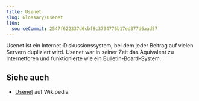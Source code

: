 ```yaml
---
title: Usenet
slug: Glossary/Usenet
l10n:
  sourceCommit: 2547f622337d6cbf8c3794776b17ed377d6aad57
---
```


Usenet ist ein Internet-Diskussionssystem, bei dem jeder Beitrag auf vielen Servern dupliziert wird. Usenet war in seiner Zeit das Äquivalent zu Internetforen und funktionierte wie ein Bulletin-Board-System.

## Siehe auch

- [Usenet](https://en.wikipedia.org/wiki/Usenet) auf Wikipedia
